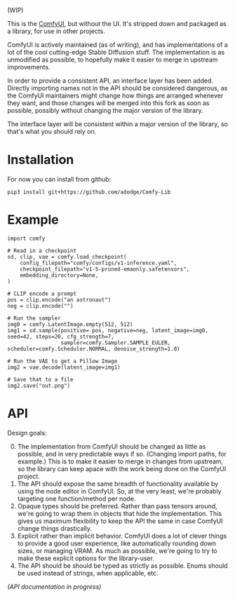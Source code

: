 (WIP)

This is the [ComfyUI](https://github.com/comfyanonymous/ComfyUI), but without
the UI.  It's stripped down and packaged as a library, for use in other projects.

ComfyUI is actively maintained (as of writing), and has implementations of a
lot of the cool cutting-edge Stable Diffusion stuff.  The implementation is as
unmodified as possible, to hopefully make it easier to merge in upstream
improvements.

In order to provide a consistent API, an interface layer has
been added.  Directly importing names not in the API should be considered
dangerous, as the ComfyUI maintainers might change how things are arranged
whenever they want, and those changes will be merged into this fork as soon as
possible, possibly without changing the major version of the library.

The interface layer will be consistent within a major version of the library,
so that's what you should rely on.

# Installation

For now you can install from github:

```
pip3 install git+https://github.com/adodge/Comfy-Lib
```

# Example

```python3
import comfy

# Read in a checkpoint
sd, clip, vae = comfy.load_checkpoint(
    config_filepath="comfy/configs/v1-inference.yaml",
    checkpoint_filepath="v1-5-pruned-emaonly.safetensors",
    embedding_directory=None,
)

# CLIP encode a prompt
pos = clip.encode("an astronaut")
neg = clip.encode("")

# Run the sampler
img0 = comfy.LatentImage.empty(512, 512)
img1 = sd.sample(positive= pos, negative=neg, latent_image=img0, seed=42, steps=20, cfg_strength=7,
                 sampler=comfy.Sampler.SAMPLE_EULER, scheduler=comfy.Scheduler.NORMAL, denoise_strength=1.0)

# Run the VAE to get a Pillow Image
img2 = vae.decode(latent_image=img1)

# Save that to a file
img2.save("out.png")
```

# API

Design goals:

0. The implementation from ComfyUI should be changed as little as possible, and
in very predictable ways if so.  (Changing import paths, for example.)  This is
to make it easier to merge in changes from upstream, so the library can keep
apace with the work being done on the ComfyUI project.
1. The API should expose the same breadth of functionality available by using
the node editor in ComfyUI.  So, at the very least, we're probably targeting
one function/method per node.
2. Opaque types should be preferred.  Rather than pass tensors around, we're
going to wrap them in objects that hide the implementation.  This gives us
maximum flexibility to keep the API the same in case ComfyUI change things
drastically.
3. Explicit rather than implicit behavior.  ComfyUI does a lot of clever things
to provide a good user experience, like automatically rounding down sizes, or
managing VRAM.  As much as possible, we're going to try to make these explicit
options for the library-user.
4. The API should be should be typed as strictly as possible.  Enums should be
used instead of strings, when applicable, etc.

*(API documentation in progress)*
